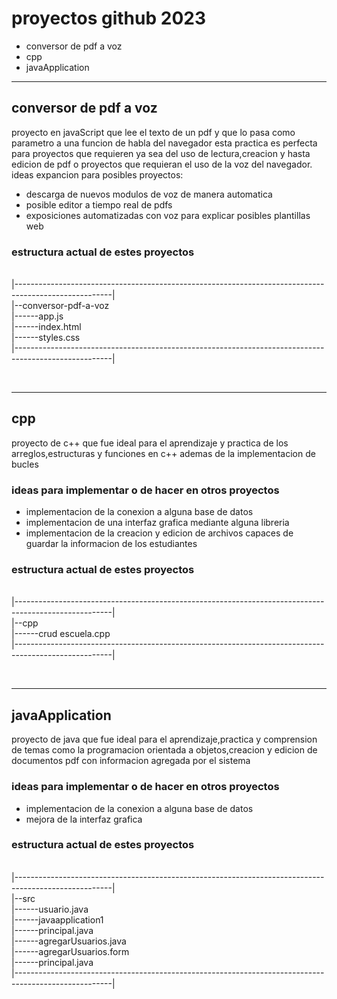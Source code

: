 <!DOCTYPE html>
<body>
    <h1>proyectos github 2023</h1>
    <ul>
        <li>conversor de pdf a voz</li>
        <li>cpp</li>
        <li>javaApplication</li>
    </ul>
    <hr>
    <h2>conversor de pdf a voz</h2>
    <p>proyecto en javaScript que  lee el texto de un pdf y que lo pasa como parametro a una funcion de habla del navegador esta practica es perfecta para proyectos que requieren ya sea del uso de lectura,creacion y hasta edicion de pdf o proyectos que requieran el uso de la voz del navegador. <br>ideas expancion para posibles proyectos: </p>
    <ul>
        <li>descarga de nuevos modulos de voz de manera automatica</li>
        <li>posible editor a tiempo real de pdfs</li>
        <li>exposiciones automatizadas con voz para explicar posibles plantillas web</li>
    </ul>
    <h3>estructura actual de estes proyectos</h3>
    <p><br> 
        |------------------------------------------------------------------------------------------------------|<br>
        |--conversor-pdf-a-voz<br>                                                                                                                                             
        |------app.js <br>
        |------index.html<br>
        |------styles.css<br>
        |------------------------------------------------------------------------------------------------------|
    </p>
    <br>
    <hr>
    <h2>cpp</h2>
    <p>proyecto de c++ que fue ideal para el aprendizaje y practica de los arreglos,estructuras y funciones en c++ ademas de la implementacion de bucles</p>
    <h3>ideas para implementar o de hacer en otros proyectos</h3>
    <ul>
        <li>implementacion de la conexion a  alguna base de datos</li>
        <li>implementacion de una interfaz grafica mediante alguna libreria</li>
        <li>implementacion de la creacion y edicion de archivos capaces de guardar la informacion de los estudiantes</li>
    </ul>
    <h3>estructura actual de estes proyectos</h3>
    <p><br> 
        |------------------------------------------------------------------------------------------------------|<br>
        |--cpp<br>                                                                                                                                             
        |------crud escuela.cpp <br>
        |------------------------------------------------------------------------------------------------------|
    </p>
    <br>
    <hr>
    <h2>javaApplication</h2>
    <p>proyecto de java que fue ideal para el aprendizaje,practica y comprension de temas como la programacion orientada a objetos,creacion y edicion de documentos pdf con informacion agregada por el sistema </p>
    <h3>ideas para implementar o de hacer en otros proyectos</h3>
    <ul>
        <li>implementacion de la conexion a  alguna base de datos</li>
        <li>mejora de la interfaz grafica</li>
    </ul>
    <h3>estructura actual de estes proyectos</h3>
    <p><br> 
        |------------------------------------------------------------------------------------------------------|<br>
        |--src<br>                                                                                                                                             
        |------usuario.java <br>
        |------javaapplication1<br>
        |------principal.java <br>
        |------agregarUsuarios.java <br>
        |------agregarUsuarios.form <br>
        |------principal.java <br>
        |------------------------------------------------------------------------------------------------------|
    </p>
    <br>
   </body>
</html>